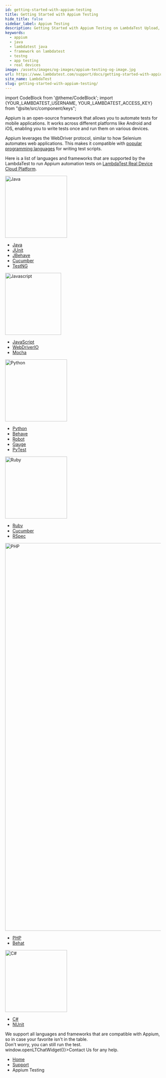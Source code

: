 ```yaml
---
id: getting-started-with-appium-testing
title: Getting Started with Appium Testing
hide_title: false
sidebar_label: Appium Testing
description: Getting Started with Appium Testing on LambdaTest Upload, Script, Execute, View - Run your automation scripts seamlessly on 10000+ real browsers and operating systems.
keywords:
  - appium
  - java
  - lambdatest java
  - framework on lambdatest
  - testng
  - app testing
  - real devices
image: /assets/images/og-images/appium-testing-og-image.jpg
url: https://www.lambdatest.com/support/docs/getting-started-with-appium-testing/
site_name: LambdaTest
slug: getting-started-with-appium-testing/
---
```


import CodeBlock from '@theme/CodeBlock';
import {YOUR_LAMBDATEST_USERNAME, YOUR_LAMBDATEST_ACCESS_KEY} from "@site/src/component/keys";


<script type="application/ld+json"
      dangerouslySetInnerHTML={{ __html: JSON.stringify({
       "@context": "https://schema.org",
        "@type": "BreadcrumbList",
        "itemListElement": [{
          "@type": "ListItem",
          "position": 1,
          "name": "Home",
          "item": "https://www.lambdatest.com"
        },{
          "@type": "ListItem",
          "position": 2,
          "name": "Support",
          "item": "https://www.lambdatest.com/support/docs/"
        },{
          "@type": "ListItem",
          "position": 3,
          "name": "Getting Started With Appium Testing on LambdaTest",
          "item": "https://www.lambdatest.com/support/docs/getting-started-with-appium-testing/"
        }]
      })
    }}
></script>

Appium is an open-source framework that allows you to automate tests for mobile applications. It works across different platforms like Android and iOS, enabling you to write tests once and run them on various devices.  

<div className="ytframe"> 
<div className="youtube" data-embed="7dczd7AfPFs" data-loading-attribute="eager">
  <div className="play-button"></div>
</div>
</div>

Appium leverages the WebDriver protocol, similar to how Selenium automates web applications. This makes it compatible with [popular programming languages](/support/docs/appium-languages-and-frameworks/) for writing test scripts.

Here is a list of languages and frameworks that are supported by the LambdaTest to run Appium automation tests on [LambdaTest Real Device Cloud Platform](https://www.lambdatest.com/real-device-cloud).

<div className="lt_row lt_framework_list_row">
    <div className="lt_col lt_framework_wrapper"> 
      <img loading="lazy" src={require('../assets/images/getting-started/java-icon.webp').default} alt="Java" width="200" height="200" className="language-icon"/>
      <ul className="lt_framework_list">
        <li>
          <a className="lt_primary" href="/support/docs/appium-java/">Java</a>
        </li>
        <li>
          <a href="/support/docs/appium-java-junit/">JUnit</a>
        </li>
        <li>
          <a href="/support/docs/appium-java-jbehave/">JBehave</a>
        </li>
        <li>
          <a href="/support/docs/appium-java-cucumber/">Cucumber</a>
        </li>
        <li>
          <a href="/support/docs/appium-java-testng/">TestNG</a>
        </li>
      </ul>
    </div>
        <div className="lt_col lt_framework_wrapper">
       <img loading="lazy" src={require('../assets/images/getting-started/color-js.webp').default} alt="Javascript" width="181" height="200" className="language-icon"/>
      <ul className="lt_framework_list">
        <li>
          <a className="lt_primary" href="/support/docs/appium-nodejs/">JavaScript</a>
        </li>
        <li>
          <a href="/support/docs/appium-nodejs-webdriverio/">WebDriverIO</a>
        </li>
        <li>
          <a href="/support/docs/appium-nodejs-mocha/">Mocha</a>
        </li>
      </ul>
    </div>
    <div className="lt_col lt_framework_wrapper">
      <img loading="lazy" src={require('../assets/images/getting-started/python-icon.webp').default} alt="Python" width="200" height="200" className="language-icon"/>
      <ul className="lt_framework_list">
      <li>
          <a className="lt_primary" href="/support/docs/appium-python/">Python</a>
        </li>
        <li>
          <a href="/support/docs/appium-python-behave/">Behave</a>
        </li>
        <li>
          <a href="/support/docs/appium-python-robot/">Robot</a>
        </li>
        <li>
          <a href="/support/docs/appium-python-gauge/">Gauge</a>
        </li>
        <li>
          <a href="/support/docs/appium-python-pytest/">PyTest</a>
        </li>
      </ul>
    </div>
    <div className="lt_col lt_framework_wrapper">
       <img loading="lazy" src={require('../assets/images/getting-started/ruby-icon.webp').default} alt="Ruby" width="200" height="200" className="language-icon"/>
      <ul className="lt_framework_list">
        <li>
          <a className="lt_primary" href="/support/docs/appium-ruby/">Ruby</a>
        </li>
        <li>
          <a href="/support/docs/appium-ruby-cucumber/">Cucumber</a>
        </li>
        <li>
          <a href="/support/docs/appium-ruby-rspec/">RSpec</a>
        </li>
      </ul>
    </div>
    <div className="lt_col lt_framework_wrapper">
      <img loading="lazy" src={require('../assets/images/getting-started/php-icon.webp').default} alt="PHP" width="2500" height="1250" className="language-icon"/>
      <ul className="lt_framework_list">
        <li>
          <a className="lt_primary" href="/support/docs/appium-php/">PHP</a>
        </li>
        <li>
          <a href="/support/docs/appium-php-behat/">Behat</a>
        </li>
        </ul>
    </div>
    <div className="lt_col lt_framework_wrapper">
     <img loading="lazy" src={require('../assets/images/getting-started/c-sharp-icon.webp').default} alt="C#" width="200" height="200" className="language-icon"/>
      <ul className="lt_framework_list">
        <li>
          <a className="lt_primary" href="/support/docs/appium-csharp/">C#</a>
        </li>
        <li>
          <a href="/support/docs/appium-csharp-nunit/">NUnit</a>
        </li>
      </ul>
    </div>
  </div>
  <div className="lt-framework-list-footer">
    <p>We support all languages and frameworks that are compatible with Appium, so in case your favorite isn't in the table.<br/>Don't worry, you can still run the test. <span className="doc__lt" onClick={() => window.openLTChatWidget()}>Contact Us</span> for any help.</p>
  </div>


<nav aria-label="breadcrumbs">
  <ul className="breadcrumbs">
    <li className="breadcrumbs__item">
      <a className="breadcrumbs__link" target="_self" href="https://www.lambdatest.com">
        Home
      </a>
    </li>
    <li className="breadcrumbs__item">
      <a className="breadcrumbs__link" target="_self" href="https://www.lambdatest.com/support/docs/">
        Support
      </a>
    </li>
    <li className="breadcrumbs__item breadcrumbs__item--active">
      <span className="breadcrumbs__link">
      Appium Testing 
      </span>
    </li>
  </ul>
</nav>
